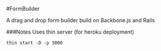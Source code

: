 #FormBuilder

A drag and drop form builder build on Backbone.js and Rails

###Notes
Uses thin server (for heroku deployment)

    thin start -D -p 3000
